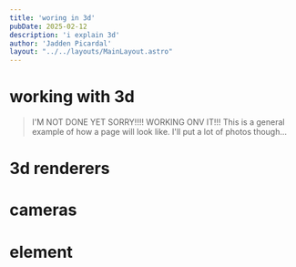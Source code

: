 ```yaml
---
title: 'woring in 3d'
pubDate: 2025-02-12
description: 'i explain 3d'
author: 'Jadden Picardal'
layout: "../../layouts/MainLayout.astro"
---
```

# working with 3d
> I'M NOT DONE YET SORRY!!!! WORKING ONV IT!!! This is a general example of how a page will look like. I'll put a lot of photos though...
# 3d renderers
# cameras
# element